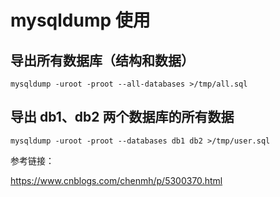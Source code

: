 # mysqldump 使用

## 导出所有数据库（结构和数据）
```
mysqldump -uroot -proot --all-databases >/tmp/all.sql
```

## 导出 db1、db2 两个数据库的所有数据
```
mysqldump -uroot -proot --databases db1 db2 >/tmp/user.sql
```



参考链接：

https://www.cnblogs.com/chenmh/p/5300370.html
